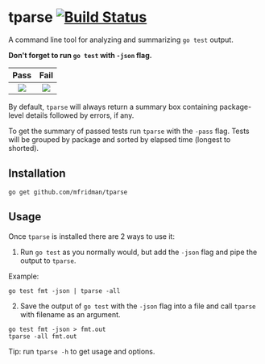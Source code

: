 # tparse  [![Build Status](https://travis-ci.com/mfridman/tparse.svg?branch=master)](https://travis-ci.com/mfridman/tparse)

A command line tool for analyzing and summarizing `go test` output.

**Don't forget to run `go test` with `-json` flag.**

Pass            |  Fail
:-------------------------:|:-------------------------:
<img src="https://www.dropbox.com/s/tx7hod8lf646qgw/pass.png?raw=1" />  |  <img src="https://www.dropbox.com/s/d5bzagnjewcf338/fail.png?raw=1" />

By default, `tparse` will always return a summary box containing package-level details followed by errors, if any.

To get the summary of passed tests run `tparse` with the `-pass` flag. Tests will be grouped by package and sorted by elapsed time (longest to shorted).

## Installation

    go get github.com/mfridman/tparse

## Usage

Once `tparse` is installed there are 2 ways to use it:

1. Run `go test` as you normally would, but add the `-json` flag and pipe the output to `tparse`.

Example:

```
go test fmt -json | tparse -all
```

2. Save the output of `go test` with the `-json` flag into a file and call `tparse` with filename as an argument.

```
go test fmt -json > fmt.out
tparse -all fmt.out
```

Tip: run `tparse -h` to get usage and options.